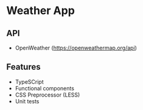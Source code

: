 # Weather App

## API

- OpenWeather (https://openweathermap.org/api)

## Features

- TypeSCript
- Functional components
- CSS Preprocessor (LESS)
- Unit tests
